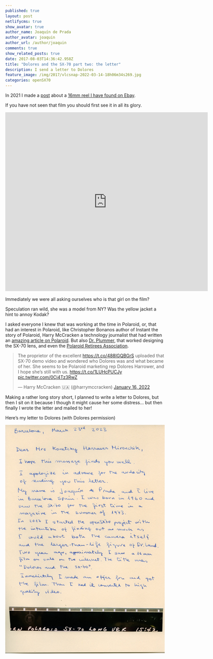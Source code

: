 ```yaml
---
published: true
layout: post
netlifycms: true
show_avatar: true
author_name: Joaquín de Prada
author_avatar: joaquin
author_url: /author/joaquin
comments: true
show_related_posts: true
date: 2017-08-03T14:36:42.958Z
title: "Dolores and the SX-70 part two: the letter"
description: I send a letter to Dolores
feature_image: /img/2017/vlcsnap-2022-03-14-18h06m34s269.jpg
categories: openSX70
---
```

<!--StartFragment-->

In 2021 I made a [post](https://opensx70.com/posts/2021/02/loli) about a [16mm reel I have found on Ebay](https://vimeo.com/477548753/97e0340cfb).

<!--EndFragment-->

If you have not seen that film you should first see it in all its glory.
<iframe src="https://player.vimeo.com/video/477548753?h=97e0340cfb" width="640" height="564" frameborder="0" allow="autoplay; fullscreen" allowfullscreen></iframe>

<!--StartFragment-->

Immediately we were all asking ourselves who is that girl on the film?

Speculation ran wild, she was a model from NY? Was the yellow jacket a hint to annoy Kodak?

I asked everyone I knew that was working at the time in Polaroid, or, that had an interest in Polaroid, like Christopher Bonanos author of Instant the story of Polaroid, Harry McCracken a technology journalist that had written an [amazing article on Polaroid](https://www.technologizer.com/2011/06/08/polaroid/). But also [Dr. Plummer](https://www.wtpoptics.com/about.html), that worked designing the SX-70 lens, and even the [Polaroid Retirees Association](http://www.polaroidretirees.org/).

<!--EndFragment-->

<blockquote class="twitter-tweet"><p lang="en" dir="ltr">The proprietor of the excellent <a href="https://t.co/488IGQBGrS">https://t.co/488IGQBGrS</a> uploaded that SX-70 demo video and wondered who Dolores was and what became of her. She seems to be Polaroid marketing rep Dolores Harrower, and I hope she’s still with us. <a href="https://t.co/1LUHcPUCJy">https://t.co/1LUHcPUCJy</a> <a href="https://t.co/0Cj4Tz3RwZ">pic.twitter.com/0Cj4Tz3RwZ</a></p>&mdash; Harry McCracken 🇺🇦 (@harrymccracken) <a href="https://twitter.com/harrymccracken/status/1482551650808365058?ref_src=twsrc%5Etfw">January 16, 2022</a></blockquote> <script async src="https://platform.twitter.com/widgets.js" charset="utf-8"></script>

Making a rather long story short, I planned to write a letter to Dolores, but then I sit on it because I though it might cause her some distress… but then finally I wrote the letter and mailed to her!

Here’s my letter to Dolores (with Dolores permission)

![page 1](/img/2017/dolores-handwritte-1-2.jpg)